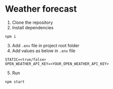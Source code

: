 # Weather forecast

1. Clone the repository
2. Install dependencies
  ```
  npm i
  ```
3. Add `.env` file in project root folder
4. Add values as below in `.env` file
  ```
  STATIC=<true/false>
  OPEN_WEATHER_API_KEY=<YOUR_OPEN_WEATHER_API_KEY>
  ```
5. Run
  ```
  npm start
  ```
